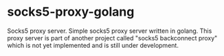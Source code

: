 # socks5-proxy-golang
Socks5 proxy server.
Simple socks5 proxy server written in golang.
This proxy server is part of another project called "socks5 backconnect proxy" which is not yet implemented and is still under development.

